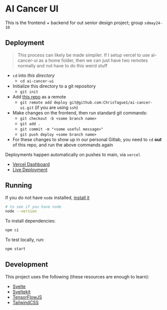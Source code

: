 # AI Cancer UI

This is the frontend + backend for out senior design project; group `sdmay24-10`

## Deployment

> This process can likely be made simpiler. If I setup vercel to use ai-cancer-ui as a home folder, then we can just have two remotes normally and not have to do this weird stuff

- `cd` into _this directory_
    - `cd ai-cancer-ui`
- Initialize this directory to a git repository
    - `git init`
- Add [this repo](https://github.com/ChrisTague1/ai-cancer-ui) as a remote
    - `git remote add deploy git@github.com:ChrisTague1/ai-cancer-ui.git` (if you are using `ssh`)
- Make changes on the frontend, then run standard git commands:
    - `git checkout -b <some branch name>`
    - `git add .`
    - `git commit -m "<some useful message>"`
    - `git push deploy <some branch name>`
- For these changes to show up in our personal Gitlab, you need to `cd` **out** of this repo, and run the above commands again

Deployments happen automatically on pushes to main, via `vercel`

- [Vercel Dashboard](https://vercel.com/christague1/ai-cancer-ui)
- [Live Deployment](https://ai-cancer-ui.vercel.app/)

## Running

If you do not have `node` installed, [install it](https://nodejs.org/en)

```bash
# to see if you have node
node --version
```

To install dependencies:

```bash
npm ci
```

To test locally, run:

```bash
npm start
```

## Development

This project uses the following (these resources are enough to learn):
- [Svelte](https://svelte.dev/docs/introduction)
- [Sveltekit](https://kit.svelte.dev/docs/introduction)
- [TensorFlowJS](https://www.tensorflow.org/js)
- [TailwindCSS](https://tailwindcss.com/docs/utility-first)

